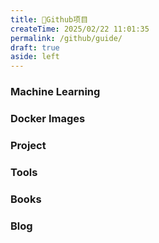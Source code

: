 ```yaml
---
title: 🌟Github项目
createTime: 2025/02/22 11:01:35
permalink: /github/guide/
draft: true
aside: left
---
```

### Machine Learning
<RepoCard repo="scikit-learn/scikit-learn" />

### Docker Images
<CardGrid>
  <RepoCard repo="AlistGo/alist" />
  <RepoCard repo="CorentinTh/it-tools" />
  <RepoCard repo="vastsa/FileCodeBox" />
  <RepoCard repo="usememos/memos" />
  <RepoCard repo="modelscope/FunASR" />
</CardGrid>

### Project
<RepoCard repo="jeecgboot/JeecgBoot" />
<CardGrid>
  <RepoCard repo="yangzongzhuan/RuoYi" />
</CardGrid>

### Tools
<CardGrid>
  <RepoCard repo="CherryHQ/cherry-studio" />
  <RepoCard repo="hiroi-sora/Umi-OCR" />
  <RepoCard repo="anuraghazra/github-readme-stats" />
  <RepoCard repo="deepseek-ai/awesome-deepseek-integration" />
  <RepoCard repo="carbon-app/carbon" />
  <RepoCard repo="yoshi389111/github-profile-3d-contrib" />
</CardGrid>

### Books
<CardGrid>
  <RepoCard repo="EbookFoundation/free-programming-books" />
  <RepoCard repo="jaywcjlove/reference" />
  <RepoCard repo="freeCodeCamp/freeCodeCamp" />
</CardGrid>

### Blog
<CardGrid>
  <RepoCard repo="vuejs/vuepress" />
  <RepoCard repo="vuejs/vitepress" />
  <RepoCard repo="pengzhanbo/vuepress-theme-plume" />
</CardGrid>

